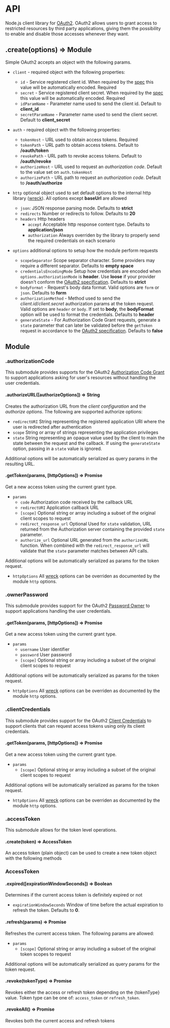# API

Node.js client library for [OAuth2](http://oauth.net/2/). OAuth2 allows users to grant access to restricted resources by third party applications, giving them the possibility to enable and disable those accesses whenever they want.

## .create(options) => Module

Simple OAuth2 accepts an object with the following params.

* `client` - required object with the following properties:
  * `id` - Service registered client id. When required by the [spec](https://tools.ietf.org/html/rfc6749#appendix-B) this value will be automatically encoded. Required
  * `secret` - Service registered client secret. When required by the [spec](https://tools.ietf.org/html/rfc6749#appendix-B) this value will be automatically encoded. Required
  * `idParamName` - Parameter name used to send the client id. Default to **client_id**
  * `secretParamName` - Parameter name used to send the client secret. Default to **client_secret**

* `auth` - required object with the following properties:
  * `tokenHost` - URL used to obtain access tokens. Required
  * `tokenPath` - URL path to obtain access tokens. Default to **/oauth/token**
  * `revokePath` - URL path to revoke access tokens. Default to **/oauth/revoke**
  * `authorizeHost` - URL used to request an *authorization code*. Default to the value set on `auth.tokenHost`
  * `authorizePath` - URL path to request an *authorization code*. Default to **/oauth/authorize**

* `http` optional object used to set default options to the internal http library ([wreck](https://github.com/hapijs/wreck)). All options except **baseUrl** are allowed
  * `json`: JSON response parsing mode. Defaults to **strict**
  * `redirects` Number or redirects to follow. Defaults to **20**
  * `headers` Http headers
    * `accept` Acceptable http response content type. Defaults to **application/json**
    * `authorization` Always overriden by the library to properly send the required credentials on each scenario

* `options` additional options to setup how the module perform requests
  * `scopeSeparator` Scope separator character. Some providers may require a different separator. Defaults to **empty space**
  * `credentialsEncodingMode` Setup how credentials are encoded when `options.authorizationMode` is **header**. Use **loose** if your provider doesn't conform the [OAuth2 specification](https://tools.ietf.org/html/rfc6749#section-2.3.1). Defaults to **strict**
  * `bodyFormat` - Request's body data format. Valid options are `form` or `json`. Defaults to **form**
  * `authorizationMethod` - Method used to send the *client.id*/*client.secret* authorization params at the token request. Valid options are `header` or `body`. If set to **body**, the **bodyFormat** option will be used to format the credentials. Defaults to **header**
  * `generateState` - For Authorization Code Grant requests, generate a `state` parameter that can later be validated before the `getToken` request in accordance to the [OAuth2 specification](https://tools.ietf.org/html/rfc6749#section-10.12). Defaults to **false**

## Module
### .authorizationCode
This submodule provides supports for the OAuth2 [Authorization Code Grant](http://tools.ietf.org/html/draft-ietf-oauth-v2-31#section-4.1) to support applications asking for user's resources without handling the user credentials.

#### .authorizeURL([authorizeOptions]) => String
Creates the authorization URL from the *client configuration* and the *authorize options*. The following are supported authorize options:

* `redirectURI` String representing the registered application URI where the user is redirected after authentication
* `scope` String or array of strings representing the application privileges
* `state` String representing an opaque value used by the client to main the state between the request and the callback. If using the `generateState` option, passing in a `state` value is ignored.

Additional options will be automatically serialized as query params in the resulting URL.

#### .getToken(params, [httpOptions]) => Promise<token>
Get a new access token using the current grant type.

* `params`
  * `code` Authorization code received by the callback URL
  * `redirectURI` Application callback URL
  * `[scope]` Optional string or array including a subset of the original client scopes to request
  * `redirect_response_url` Optional Used for `state` validation, URL returned from the Authorization server containing the provided `state` parameter.
  * `authorize_url` Optional URL generated from the `authorizeURL` function. When combined with the `redirect_response_url` will validate that the `state` parameter matches between API calls.

Additional options will be automatically serialized as params for the token request.

* `httpOptions` All [wreck](https://github.com/hapijs/wreck) options can be overriden as documented by the module `http` options.

### .ownerPassword
This submodule provides support for the OAuth2 [Password Owner](http://tools.ietf.org/html/draft-ietf-oauth-v2-31#section-4.3) to support applications handling the user credentials.

#### .getToken(params, [httpOptions]) => Promise<token>
Get a new access token using the current grant type.

* `params`
  * `username` User identifier
  * `password` User password
  * `[scope]` Optional string or array including a subset of the original client scopes to request

Additional options will be automatically serialized as params for the token request.

* `httpOptions` All [wreck](https://github.com/hapijs/wreck) options can be overriden as documented by the module `http` options.

### .clientCredentials
This submodule provides support for the OAuth2 [Client Credentials](http://tools.ietf.org/html/draft-ietf-oauth-v2-31#section-4.4) to support clients that can request access tokens using only its client credentials.

#### .getToken(params, [httpOptions]) => Promise<token>
Get a new access token using the current grant type.

* `params`
  * `[scope]` Optional string or array including a subset of the original client scopes to request

Additional options will be automatically serialized as params for the token request.

* `httpOptions` All [wreck](https://github.com/hapijs/wreck) options can be overriden as documented by the module `http` options.

### .accessToken
This submodule allows for the token level operations.

#### .create(token) => AccessToken
An access token (plain object) can be used to create a new token object with the following methods

### AccessToken
#### .expired([expirationWindowSeconds]) => Boolean
Determines if the current access token is definitely expired or not

* `expirationWindowSeconds` Window of time before the actual expiration to refresh the token. Defaults to **0**.

#### .refresh(params) => Promise<ResponsePayload>
Refreshes the current access token. The following params are allowed:

* `params`
  * `[scope]` Optional string or array including a subset of the original token scopes to request

Additional options will be automatically serialized as query params for the token request.

#### .revoke(tokenType) => Promise
Revokes either the access or refresh token depending on the {tokenType} value. Token type can be one of: `access_token` or `refresh_token`.

#### .revokeAll() => Promise
Revokes both the current access and refresh tokens
